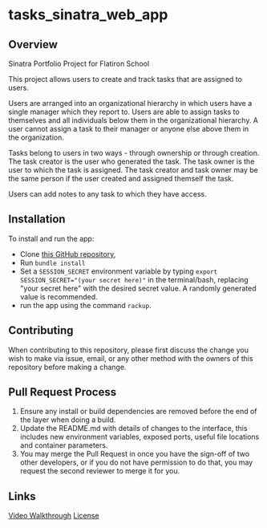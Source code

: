 # tasks_sinatra_web_app

## Overview

Sinatra Portfolio Project for Flatiron School

This project allows users to create and track tasks that are assigned to users.

Users are arranged into an organizational hierarchy in which users have a single
manager which they report to. Users are able to assign tasks to themselves and
all individuals below them in the organizational hierarchy. A user cannot assign
a task to their manager or anyone else above them in the organization.

Tasks belong to users in two ways - through ownership or through creation. The
task creator is the user who generated the task. The task owner is the user to
which the task is assigned.  The task creator and task owner may be the same
person if the user created and assigned themself the task.

Users can add notes to any task to which they have access.

## Installation

To install and run the app:
- Clone [this GitHub repository](https://github.com/Btate712/tasks_sinatra_web_app),
- Run `bundle install`
- Set a `SESSION_SECRET` environment variable by typing `export SESSION_SECRET="(your secret here)"`
  in the terminal/bash, replacing "your secret here" with the desired secret value.  A randomly
  generated value is recommended.
- run the app using the command `rackup`.

## Contributing

When contributing to this repository, please first discuss the change you wish to make via issue,
email, or any other method with the owners of this repository before making a change.

## Pull Request Process

1. Ensure any install or build dependencies are removed before the end of the layer when doing a
   build.
2. Update the README.md with details of changes to the interface, this includes new environment
   variables, exposed ports, useful file locations and container parameters.
4. You may merge the Pull Request in once you have the sign-off of two other developers, or if you
   do not have permission to do that, you may request the second reviewer to merge it for you.

## Links
[Video Walkthrough](https://www.youtube.com/watch?v=qJCnNi-AaMU&t=17s)
[License](https://opensource.org/licenses/MIT)
